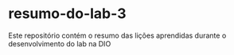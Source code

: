 # resumo-do-lab-3
Este repositório contém o resumo das lições aprendidas durante o desenvolvimento do lab na DIO

